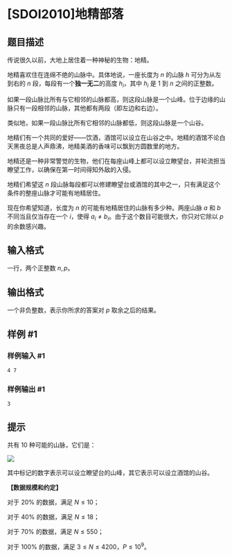 # [SDOI2010]地精部落

## 题目描述

传说很久以前，大地上居住着一种神秘的生物：地精。

地精喜欢住在连绵不绝的山脉中。具体地说，一座长度为 $n$ 的山脉 $h$ 可分为从左到右的 $n$ 段，每段有一个**独一无二**的高度 $h_i$，其中 $h_i$ 是 $1$ 到 $n$ 之间的正整数。

如果一段山脉比所有与它相邻的山脉都高，则这段山脉是一个山峰。位于边缘的山脉只有一段相邻的山脉，其他都有两段（即左边和右边）。

类似地，如果一段山脉比所有它相邻的山脉都低，则这段山脉是一个山谷。

地精们有一个共同的爱好——饮酒，酒馆可以设立在山谷之中。地精的酒馆不论白天黑夜总是人声鼎沸，地精美酒的香味可以飘到方圆数里的地方。

地精还是一种非常警觉的生物，他们在每座山峰上都可以设立瞭望台，并轮流担当瞭望工作，以确保在第一时间得知外敌的入侵。

地精们希望这 $n$ 段山脉每段都可以修建瞭望台或酒馆的其中之一，只有满足这个条件的整座山脉才可能有地精居住。

现在你希望知道，长度为 $n$ 的可能有地精居住的山脉有多少种。两座山脉 $a$ 和 $b$ 不同当且仅当存在一个 $i$，使得 $a_i\ne b_i$。由于这个数目可能很大，你只对它除以 $p$ 的余数感兴趣。

## 输入格式

一行，两个正整数 $n,p$。


## 输出格式

一个非负整数，表示你所求的答案对 $p$ 取余之后的结果。


## 样例 #1

### 样例输入 #1
```
4 7
```

### 样例输出 #1

```
3
```

## 提示

共有 $10$ 种可能的山脉，它们是：

![](https://cdn.luogu.com.cn/upload/image_hosting/zh1bw5gr.png)

其中标记的数字表示可以设立瞭望台的山峰，其它表示可以设立酒馆的山谷。

**【数据规模和约定】**

对于 $20\%$ 的数据，满足 $N \le 10$；

对于 $40\%$ 的数据，满足 $N \le 18$；

对于 $70\%$ 的数据，满足 $N \le 550$；

对于 $100\%$ 的数据，满足 $3 \le N \le 4200$，$P \le 10^9$。

